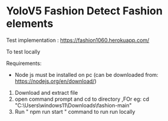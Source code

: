 # YoloV5 Fashion Detect Fashion elements

Test implementation : https://fashion1060.herokuapp.com/

To test locally

Requirements:

* Node js must be installed on pc (can be downloaded from: https://nodejs.org/en/download/)

1) Download and extract file 
2) open command prompt and cd to directory ,FOr eg: cd "C:\Users\windows11\Downloads\fashion-main"
3) Run " npm run start " command to run run locally
